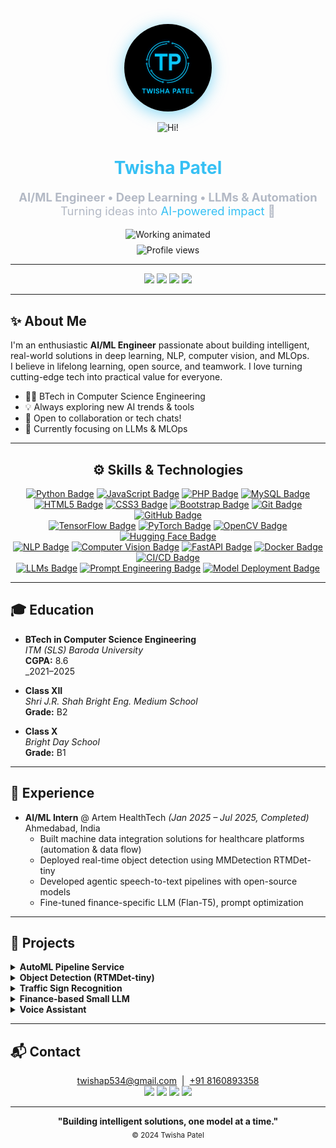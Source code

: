 <!--
<div align="center">
   <h1 align="center"><img src="https://media.giphy.com/media/hvRJCLFzcasrR4ia7z/giphy.gif" width="30px"/>Hello, I'm <span style="color:#F7768E;">Twisha Patel</span>!</h1>
  <br>
  <img src="https://media.giphy.com/media/M9gbBd9nbDrOTu1Mqx/giphy.gif" width="100"/><br>
  <img src="https://komarev.com/ghpvc/?username=twishapatel12&label=Profile%20Views&color=0e75b6&style=flat" alt="Profile views">
</div>

---

<h3 align="center">🚀 <strong>Python Developer | AI & ML Enthusiast | Deep Learning | MLOps</strong></h3>

---

<h2 align="center">⚙️ Skills & Technologies</h2>
<p align="center">
  <a href="https://www.python.org/"><img src="https://img.shields.io/badge/Python-3776AB?style=for-the-badge&logo=python&logoColor=white" alt="Python Badge"/></a>
  <a href="https://www.tensorflow.org/"><img src="https://img.shields.io/badge/TensorFlow-FF6F00?style=for-the-badge&logo=tensorflow&logoColor=white" alt="TensorFlow Badge"/></a>
  <a href="https://opencv.org/"><img src="https://img.shields.io/badge/OpenCV-5C3EE8?style=for-the-badge&logo=opencv&logoColor=white" alt="OpenCV Badge"/></a>
  <a href="https://huggingface.co/"><img src="https://img.shields.io/badge/Hugging_Face-FFD21E?style=for-the-badge&logo=huggingface&logoColor=black" alt="Hugging Face Badge"/></a>
  <a href="https://www.nlp.com/"><img src="https://img.shields.io/badge/NLP-4EA94B?style=for-the-badge" alt="NLP Badge"/></a>
  <a href="https://git-scm.com/"><img src="https://img.shields.io/badge/Git-F05032?style=for-the-badge&logo=git&logoColor=white" alt="Git Badge"/></a>
  <a href="https://www.docker.com/"><img src="https://img.shields.io/badge/Docker-2496ED?style=for-the-badge&logo=docker&logoColor=white" alt="Docker Badge"/></a>
  <a href="https://kubernetes.io/"><img src="https://img.shields.io/badge/Kubernetes-326CE5?style=for-the-badge&logo=kubernetes&logoColor=white" alt="Kubernetes Badge"/></a>
  <a href="https://developer.mozilla.org/en-US/docs/Web/HTML"><img src="https://img.shields.io/badge/HTML-E34F26?style=for-the-badge&logo=html5&logoColor=white" alt="HTML Badge"/></a>
  <a href="https://developer.mozilla.org/en-US/docs/Web/CSS"><img src="https://img.shields.io/badge/CSS-1572B6?style=for-the-badge&logo=css3&logoColor=white" alt="CSS Badge"/></a>
  <a href="https://developer.mozilla.org/en-US/docs/Web/JavaScript"><img src="https://img.shields.io/badge/JavaScript-F7DF1E?style=for-the-badge&logo=javascript&logoColor=black" alt="JavaScript Badge"/></a>
  <a href="https://getbootstrap.com/"><img src="https://img.shields.io/badge/Bootstrap-7952B3?style=for-the-badge&logo=bootstrap&logoColor=white" alt="Bootstrap Badge"/></a>
</p>

---

<h2 align="center">💼 Professional Experience</h2>

<div align="center">
  <ul type="none">
    <li>🔹 <strong>AI/ML Intern</strong> @ Artem HealthTech <em>(Jan 2025 – July 2025)</em></li>
    <li>🔹 <strong>Web Development & Design Intern</strong> @ Oasis Infobyte <em>(Sept 2023 – Oct 2023)</em></li>
    <li>🔹 <strong>Web Development Intern</strong> @ Acmegrade <em>(Sept 2023 – Nov 2023)</em></li>
    <li>🔹 <strong>Full Stack Web Developer Intern</strong> @ Slashmark Internship <em>(Nov 2023 – Feb 2024)</em></li>
    <li>🔹 <strong>Full Stack Web Developer Intern</strong> @ Business Web Solutions <em>(Dec 2023 – Mar 2024)</em></li>
  </ul>
</div>

---

<h2 align="center">🎖️ Certifications</h2>

<div align="center">
  <ul type="none">
    <li>✅ Ubuntu Linux For Beginners - <em>Udemy</em></li>
    <li>✅ jQuery Basics - <em>Udemy</em></li>
    <li>✅ Web Analytics with Similarweb - <em>Udemy</em></li>
  </ul>
</div>

---

<h2 align="center">📂 Featured Projects</h2>

<div align="center">
  <table>
    <tr>
      <td><a href="https://github.com/twishapatel12/AutomaticSpeechRecognition"><strong>🔉 Automatic Speech Recognition</strong></a></td>
      <td>Developed a speech recognition system using Python and Hugging Face's Wav2Vec2 model, fine-tuned on the PolyAI MINDS-14 dataset and deployed with a real-time transcription interface using Gradio.</td>
    </tr>
    <tr>
      <td><a href="https://github.com/twishapatel12/TrafficSignRecognition"><strong>🚦 Traffic Sign Recognition</strong></a></td>
      <td>A deep learning model that classifies traffic signs using the German Traffic Sign dataset to assist autonomous vehicles in recognizing road signs.</td>
    </tr>
    <tr>
      <td><a href="https://github.com/twishapatel12/TextToHandwriting"><strong>🖋️ Text to Handwriting</strong></a></td>
      <td>A Python-based tool that converts typed text into a handwritten style image using the pywhatkit library.</td>
    </tr>
    <tr>
      <td><a href="https://github.com/twishapatel12/VoiceAssistant"><strong>🎙️ Voice Assistant</strong></a></td>
      <td>A Python-based voice assistant that performs tasks like opening websites, playing music, and providing real-time information by recognizing voice commands. It leverages libraries like pyttsx3 for text-to-speech and speech_recognition for voice input.</td>
    </tr>
    <tr>
      <td><a href="https://github.com/twishapatel12/AutoML-Pipeline"><strong>🤖 AutoML-Pipeline Service</strong></a></td>
      <td>Upload data, auto-train ML models, and get instant reports with a user-friendly UI and FastAPI backend.</td>
    </tr>
  </table>
</div>

---

<h2 align="center">📊 GitHub Stats</h2>

<p align="center">
  <img src="https://github-readme-stats.vercel.app/api?username=twishapatel12&show_icons=true&theme=radical" />
  <br>
  <img src="https://github-readme-stats.vercel.app/api/top-langs/?username=twishapatel12&layout=compact&theme=radical" />
  <br>
  <img src="https://github-readme-streak-stats.herokuapp.com/?user=twishapatel12&theme=radical" />
</p>

---

<h2 align="center">📫 Connect with Me</h2>

<div align="center">
  <a href="https://www.linkedin.com/in/twisha-patel-253bbb229">
    <img src="https://img.shields.io/badge/-LinkedIn-0077B5?style=flat&logo=linkedin&logoColor=white">
  </a>
  <a href="https://www.instagram.com/__twisha_12/">
    <img src="https://img.shields.io/badge/-Instagram-E4405F?style=flat&logo=instagram&logoColor=white">
  </a>
  <a href="https://twishapatel12.github.io/twishapatel12/">
    <img src="https://img.shields.io/badge/-Portfolio-000000?style=flat&logo=firefox&logoColor=white">
  </a>
</div>

---

<p align="center">
  <b>"Building intelligent solutions, one model at a time."</b><br>
  <sub>&copy; 2024 Twisha Patel</sub>
</p>

-->

<!-- README.md for Twisha Patel | AI/ML Engineer | Aesthetic Profile -->

<!-- README.md for Twisha Patel | AI/ML Engineer | Aesthetic Profile -->

<p align="center">
  <img src="images/logo.png" width="140" alt="Twisha Patel" style="border-radius:50%; box-shadow: 0 4px 24px #36c0f499;">
</p>

<p align="center">
  <img src="https://media.giphy.com/media/hvRJCLFzcasrR4ia7z/giphy.gif" width="40px" alt="Hi!" />
</p>

<h1 align="center">
  <span style="color:#36c0f4;">Twisha Patel</span>
</h1>

<p align="center" style="font-size:1.15rem; color:#b3b9c5;">
  <b>AI/ML Engineer &bull; Deep Learning &bull; LLMs & Automation</b><br>
  <span>Turning ideas into <span style="color:#36c0f4;">AI-powered impact</span> 🚀</span>
</p>

<p align="center">
  <img src="https://media.giphy.com/media/M9gbBd9nbDrOTu1Mqx/giphy.gif" width="110" alt="Working animated" style="margin-bottom: 8px;" />
  <br>
  <img src="https://komarev.com/ghpvc/?username=twishapatel12&label=Profile%20Views&color=36c0f4&style=flat-square" alt="Profile views" />
</p>

---

<p align="center">
  <a href="https://github.com/twishapatel12"><img src="https://img.shields.io/badge/GitHub-181717?style=flat&logo=github&logoColor=white"></a>
  <a href="https://www.linkedin.com/in/twisha-patel-253bbb229/"><img src="https://img.shields.io/badge/LinkedIn-0077B5?style=flat&logo=linkedin&logoColor=white"></a>
  <a href="mailto:twishap534@gmail.com"><img src="https://img.shields.io/badge/Email-D14836?style=flat&logo=gmail&logoColor=white"></a>
  <a href="https://twishapatel12.github.io/twishapatel12/"><img src="https://img.shields.io/badge/Portfolio-000000?style=flat&logo=firefox&logoColor=white"></a>
</p>

---

## ✨ About Me

I'm an enthusiastic **AI/ML Engineer** passionate about building intelligent, real-world solutions in deep learning, NLP, computer vision, and MLOps.  
I believe in lifelong learning, open source, and teamwork. I love turning cutting-edge tech into practical value for everyone.

- 👩‍🎓 BTech in Computer Science Engineering
- 💡 Always exploring new AI trends & tools
- 🤝 Open to collaboration or tech chats!
- 🌱 Currently focusing on LLMs & MLOps

---

<h2 align="center">⚙️ Skills & Technologies</h2>
<p align="center">
  <!-- Programming Languages & DB -->
  <a href="https://www.python.org/"><img src="https://img.shields.io/badge/Python-3776AB?style=for-the-badge&logo=python&logoColor=white" alt="Python Badge"/></a>
  <a href="https://www.javascript.com/"><img src="https://img.shields.io/badge/JavaScript-F7DF1E?style=for-the-badge&logo=javascript&logoColor=black" alt="JavaScript Badge"/></a>
  <a href="https://www.php.net/"><img src="https://img.shields.io/badge/PHP-777BB4?style=for-the-badge&logo=php&logoColor=white" alt="PHP Badge"/></a>
  <a href="https://www.mysql.com/"><img src="https://img.shields.io/badge/MySQL-4479A1?style=for-the-badge&logo=mysql&logoColor=white" alt="MySQL Badge"/></a>
  <br>
  <!-- Web & Version Control -->
  <a href="https://developer.mozilla.org/en-US/docs/Web/HTML"><img src="https://img.shields.io/badge/HTML5-E34F26?style=for-the-badge&logo=html5&logoColor=white" alt="HTML5 Badge"/></a>
  <a href="https://developer.mozilla.org/en-US/docs/Web/CSS"><img src="https://img.shields.io/badge/CSS3-1572B6?style=for-the-badge&logo=css3&logoColor=white" alt="CSS3 Badge"/></a>
  <a href="https://getbootstrap.com/"><img src="https://img.shields.io/badge/Bootstrap-7952B3?style=for-the-badge&logo=bootstrap&logoColor=white" alt="Bootstrap Badge"/></a>
  <a href="https://git-scm.com/"><img src="https://img.shields.io/badge/Git-F05032?style=for-the-badge&logo=git&logoColor=white" alt="Git Badge"/></a>
  <a href="https://github.com/"><img src="https://img.shields.io/badge/GitHub-181717?style=for-the-badge&logo=github&logoColor=white" alt="GitHub Badge"/></a>
  <br>
  <!-- ML/DL/AI Tools -->
  <a href="https://www.tensorflow.org/"><img src="https://img.shields.io/badge/TensorFlow-FF6F00?style=for-the-badge&logo=tensorflow&logoColor=white" alt="TensorFlow Badge"/></a>
  <a href="https://pytorch.org/"><img src="https://img.shields.io/badge/PyTorch-EE4C2C?style=for-the-badge&logo=pytorch&logoColor=white" alt="PyTorch Badge"/></a>
  <a href="https://opencv.org/"><img src="https://img.shields.io/badge/OpenCV-5C3EE8?style=for-the-badge&logo=opencv&logoColor=white" alt="OpenCV Badge"/></a>
  <a href="https://huggingface.co/"><img src="https://img.shields.io/badge/HuggingFace-FFD21E?style=for-the-badge&logo=huggingface&logoColor=black" alt="Hugging Face Badge"/></a>
  <br>
  <!-- Specialties & Frameworks -->
  <a href="#"><img src="https://img.shields.io/badge/NLP-4EA94B?style=for-the-badge" alt="NLP Badge"/></a>
  <a href="#"><img src="https://img.shields.io/badge/Computer%20Vision-009688?style=for-the-badge" alt="Computer Vision Badge"/></a>
  <a href="https://fastapi.tiangolo.com/"><img src="https://img.shields.io/badge/FastAPI-009688?style=for-the-badge&logo=fastapi&logoColor=white" alt="FastAPI Badge"/></a>
  <a href="https://www.docker.com/"><img src="https://img.shields.io/badge/Docker-2496ED?style=for-the-badge&logo=docker&logoColor=white" alt="Docker Badge"/></a>
  <a href="#"><img src="https://img.shields.io/badge/CI%2FCD-0A0A0A?style=for-the-badge&logo=githubactions&logoColor=blue" alt="CI/CD Badge"/></a>
  <br>
  <!-- Advanced & Modern AI -->
  <a href="#"><img src="https://img.shields.io/badge/LLMs-6A5ACD?style=for-the-badge" alt="LLMs Badge"/></a>
  <a href="#"><img src="https://img.shields.io/badge/Prompt%20Engineering-F48FB1?style=for-the-badge" alt="Prompt Engineering Badge"/></a>
  <a href="#"><img src="https://img.shields.io/badge/Model%20Deployment-304FFE?style=for-the-badge" alt="Model Deployment Badge"/></a>
</p>

---

## 🎓 Education

- **BTech in Computer Science Engineering**  
  _ITM (SLS) Baroda University_  
  **CGPA:** 8.6  
  _2021–2025

- **Class XII**  
  _Shri J.R. Shah Bright Eng. Medium School_  
  **Grade:** B2

- **Class X**  
  _Bright Day School_  
  **Grade:** B1

---

## 💼 Experience

- **AI/ML Intern** @ Artem HealthTech _(Jan 2025 – Jul 2025, Completed)_  
  Ahmedabad, India  
  - Built machine data integration solutions for healthcare platforms (automation & data flow)
  - Deployed real-time object detection using MMDetection RTMDet-tiny
  - Developed agentic speech-to-text pipelines with open-source models
  - Fine-tuned finance-specific LLM (Flan-T5), prompt optimization

---

## 🧩 Projects

<details>
<summary><b>AutoML Pipeline Service</b></summary>
<ul>
  <li>Streamlit & FastAPI pipeline for dynamic ML model training, inference & benchmarking</li>
  <li>Automated dataset profiling, model selection, versioning, and logging</li>
  <li>Web UI for config, deployment & visualization</li>
  <li><sub>Tech: Python, Streamlit, FastAPI, scikit-learn, Docker</sub></li>
</ul>
</details>

<details>
<summary><b>Object Detection (RTMDet-tiny)</b></summary>
<ul>
  <li>Real-time object detection using MMDetection & OpenCV (webcam live feed)</li>
  <li>Bounding boxes & class labels (COCO weights)</li>
  <li><sub>Tech: Python, MMDetection, OpenCV</sub></li>
</ul>
</details>

<details>
<summary><b>Traffic Sign Recognition</b></summary>
<ul>
  <li>CNN model for German traffic sign classification (TensorFlow & Keras)</li>
  <li>OpenCV preprocessing & augmentation for robustness</li>
  <li><sub>Tech: Python, TensorFlow, OpenCV, Keras</sub></li>
</ul>
</details>

<details>
<summary><b>Finance-based Small LLM</b></summary>
<ul>
  <li>Fine-tuned Flan-T5 LLM on finance Q&A</li>
  <li>Prompt engineering for contextual accuracy</li>
  <li><sub>Tech: Python, Hugging Face, Flan-T5</sub></li>
</ul>
</details>

<details>
<summary><b>Voice Assistant</b></summary>
<ul>
  <li>Desktop voice assistant (Python): reminders, music, web, info & more</li>
  <li>Speech recognition & TTS integration</li>
  <li><sub>Tech: Python, SpeechRecognition, pyttsx3</sub></li>
</ul>
</details>

---

## 📬 Contact

<p align="center">
  <a href="mailto:twishap534@gmail.com">twishap534@gmail.com</a> &nbsp;|&nbsp; <a href="tel:+918160893358">+91 8160893358</a>
  <br>
  <a href="https://github.com/twishapatel12"><img src="https://img.shields.io/badge/GitHub-%2312100E.svg?style=for-the-badge&logo=github&logoColor=white"/></a>
  <a href="https://www.linkedin.com/in/twisha-patel-253bbb229/"><img src="https://img.shields.io/badge/LinkedIn-%230077B5.svg?style=for-the-badge&logo=linkedin&logoColor=white"/></a>
  <a href="mailto:twishap534@gmail.com"><img src="https://img.shields.io/badge/Email-D14836?style=for-the-badge&logo=gmail&logoColor=white"/></a>
  <a href="https://twishapatel12.github.io/twishapatel12/"><img src="https://img.shields.io/badge/Portfolio-000000?style=for-the-badge&logo=firefox&logoColor=white"/></a>
</p>

---

<p align="center">
  <b>"Building intelligent solutions, one model at a time."</b><br>
  <sub>&copy; 2024 Twisha Patel</sub>
</p>
